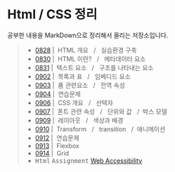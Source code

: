 # Html / CSS 정리
공부한 내용을 MarkDown으로 정리해서 올리는 저장소입니다.
> - [0828](./Html/0828.md) | &nbsp;HTML 개요 &nbsp; / &nbsp; 실습환경 구축
> - [0830](./Html/0830.md) | &nbsp;HTML 이란? &nbsp; / &nbsp; 메타데이터 요소
> - [0831](./Html/0831.md) | &nbsp;텍스트 요소 &nbsp; / &nbsp; 구조를 나타내는 요소
> - [0902](./Html/0902.md) | &nbsp;목록과 표 &nbsp; / &nbsp; 임베디드 요소
> - [0903](./Html/0903.md) | &nbsp;폼 관련요소 &nbsp; / &nbsp; 전역 속성
> - [0904](./Html/0904.md) | &nbsp;연습문제
> - [0906](./Html/0906.md) | &nbsp;CSS 개요 &nbsp; / &nbsp; 선택자
> - [0907](./Html/0907.md) | &nbsp;폰트 관련 속성 &nbsp; / &nbsp; 단위와 값 &nbsp; / &nbsp;박스 모델
> - [0909](./Html/0909.md) | &nbsp;레이아웃 &nbsp; / &nbsp; 색상과 배경
> - [0910](./Html/0910.md) | &nbsp;Transform &nbsp; / &nbsp; transition &nbsp; / &nbsp;애니메이션
> - [0912](./Html/practice) | &nbsp;연습문제
> - [0913](./Html/0913.md) | &nbsp;Flexbox &nbsp;
> - [0914](./Html/0914.md) | &nbsp;Grid &nbsp;
> - <kbd>Html</kbd> <kbd>Assignment</kbd> [Web Accessibility](./Assignment/) <br>